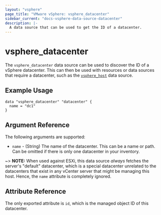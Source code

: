 ```yaml
---
layout: "vsphere"
page_title: "VMware vSphere: vsphere_datacenter"
sidebar_current: "docs-vsphere-data-source-datacenter"
description: |-
  A data source that can be used to get the ID of a datacenter.
---
```


# vsphere\_datacenter

The `vsphere_datacenter` data source can be used to discover the ID of a
vSphere datacenter. This can then be used with resources or data sources that
require a datacenter, such as the [`vsphere_host`][data-source-vsphere-host]
data source.

[data-source-vsphere-host]: /docs/providers/vsphere/d/host.html

## Example Usage

```hcl
data "vsphere_datacenter" "datacenter" {
  name = "dc1"
}
```

## Argument Reference

The following arguments are supported:

* `name` - (String) The name of the datacenter. This can be a name or path.	Can
  be omitted if there is only one datacenter in your inventory.

~> **NOTE:** When used against ESXi, this data source _always_ fetches the
server's "default" datacenter, which is a special datacenter unrelated to the
datacenters that exist in any vCenter server that might be managing this host.
Hence, the `name` attribute is completely ignored.

## Attribute Reference

The only exported attribute is `id`, which is the managed object ID of this
datacenter.
